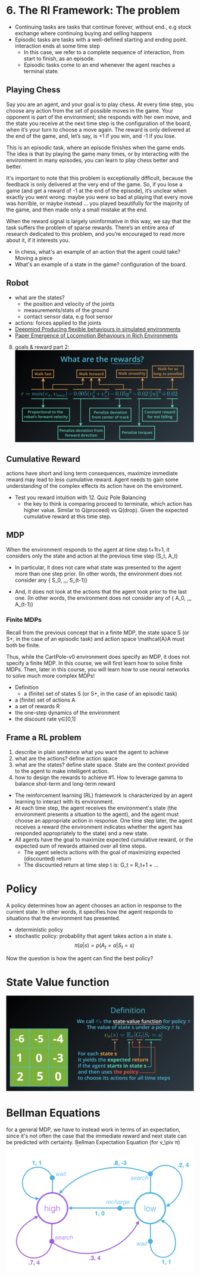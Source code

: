 # 6. The Rl Framework: The problem
- Continuing tasks are tasks that continue forever, without end., e.g stock exchange where continuing buying and selling happens
- Episodic tasks are tasks with a well-defined starting and ending point. interaction ends at some time step
  - In this case, we refer to a complete sequence of interaction, from start to finish, as an episode.
  - Episodic tasks come to an end whenever the agent reaches a terminal state.

## Playing Chess
Say you are an agent, and your goal is to play chess. At every time step, you choose any action from the set of possible moves in the game. Your opponent is part of the environment; she responds with her own move, and the state you receive at the next time step is the configuration of the board, when it’s your turn to choose a move again. The reward is only delivered at the end of the game, and, let’s say, is +1 if you win, and -1 if you lose.

This is an episodic task, where an episode finishes when the game ends. The idea is that by playing the game many times, or by interacting with the environment in many episodes, you can learn to play chess better and better.

It's important to note that this problem is exceptionally difficult, because the feedback is only delivered at the very end of the game. So, if you lose a game (and get a reward of -1 at the end of the episode), it’s unclear when exactly you went wrong: maybe you were so bad at playing that every move was horrible, or maybe instead … you played beautifully for the majority of the game, and then made only a small mistake at the end.

When the reward signal is largely uninformative in this way, we say that the task suffers the problem of sparse rewards. There’s an entire area of research dedicated to this problem, and you’re encouraged to read more about it, if it interests you.
- In chess, what's an example of an action that the agent could take? Moving a piece
- What's an example of a state in the game? configuration of the board.

## Robot
- what are the states?
  - the position and velocity of the joints
  - measurements/stats of the ground
  - contact sensor data, e.g foot sensor
- actions: forces applied to the joints
- [Deepmind Producing flexible behaviours in simulated environments](https://deepmind.com/blog/article/producing-flexible-behaviours-simulated-environments)
- [Paper Emergence of Locomotion Behaviours in Rich Environments](https://arxiv.org/pdf/1707.02286.pdf)

8. goals & reward part 2:
![alt text](./images/robot_reward.png)

## Cumulative Reward
actions have short and long term consequences, maximize immediate reward may lead to less cumulative reward. Agent needs to gain some understanding of the complex effects its action have on the enviroment.
- Test you reward intuition with 12. Quiz Pole Balancing
  - the key to think is comparing proceed to terminate, which action has higher value. Similar to Q(proceed) vs Q(drop). Given the expected cumulative reward at this time step.
## MDP
When the environment responds to the agent at time step t+1t+1, it considers only the state and action at the previous time step (S_t, A_t)
- In particular, it does not care what state was presented to the agent more than one step prior. (In other words, the environment does not consider any { S_0, ,,, S_(t-1)}

- And, it does not look at the actions that the agent took prior to the last one. (In other words, the environment does not consider any of { A_0, ,,, A_(t-1)}

### Finite MDPs
Recall from the previous concept that in a finite MDP, the state space S (or S+, in the case of an episodic task) and action space \mathcal{A}A must both be finite.

Thus, while the CartPole-v0 environment does specify an MDP, it does not specify a finite MDP. In this course, we will first learn how to solve finite MDPs. Then, later in this course, you will learn how to use neural networks to solve much more complex MDPs!
- Definition
  - a (finite) set of states S (or S+, in the case of an episodic task)
 - a (finite) set of actions A
 - a set of rewards R
 - the one-step dynamics of the environment
 - the discount rate γ∈[0,1]
## Frame a RL problem
1. describe in plain sentence what you want the agent to achieve
2. what are the actions? define action space
3. what are the states? define state space. State are the context provided to the agent to make intelligent action.
4. how to design the rewards to achieve #1. How to leverage gamma to balance shot-term and long-term reward

- The reinforcement learning (RL) framework is characterized by an agent learning to interact with its environment.
- At each time step, the agent receives the environment's state (the environment presents a situation to the agent), and the agent must choose an appropriate action in response. One time step later, the agent receives a reward (the environment indicates whether the agent has responded appropriately to the state) and a new state.
- All agents have the goal to maximize expected cumulative reward, or the expected sum of rewards attained over all time steps.
  - The agent selects actions with the goal of maximizing expected (discounted) return
  - The discounted return at time step t is: G_t = R_t+1 + ...

# Policy
A policy determines how an agent chooses an action in response to the current state. In other words, it specifies how the agent responds to situations that the environment has presented.
- deterministic policy
- stochastic policy: probability that agent takes action a in state s.
$$\pi(a|s) = p(A_t=a| S_t=s)$$

Now the question is how the agent can find the best policy?
# State Value function
![alt text](./images/state_value_func.png)
# Bellman Equations
for a general MDP, we have to instead work in terms of an expectation, since it's not often the case that the immediate reward and next state can be predicted with certainty.
Bellman Expectation Equation (for v_\piv π)
![alt text](./images/bellman_expectation_eq.png)
